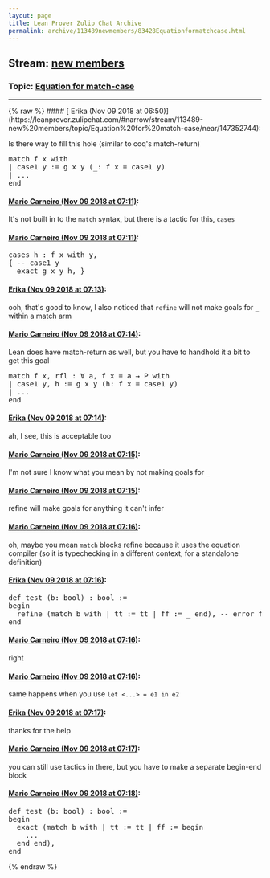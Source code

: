 ```yaml
---
layout: page
title: Lean Prover Zulip Chat Archive 
permalink: archive/113489newmembers/83428Equationformatchcase.html
---
```


## Stream: [new members](https://leanprover-community.github.io/archive/113489newmembers/index.html)
### Topic: [Equation for match-case](https://leanprover-community.github.io/archive/113489newmembers/83428Equationformatchcase.html)

---

<base href="https://leanprover.zulipchat.com">
{% raw %}
#### [ Erika (Nov 09 2018 at 06:50)](https://leanprover.zulipchat.com/#narrow/stream/113489-new%20members/topic/Equation%20for%20match-case/near/147352744):
<p>Is there way to fill this hole (similar to coq's match-return)</p>
<div class="codehilite"><pre><span></span><span class="k">match</span> <span class="n">f</span> <span class="n">x</span> <span class="k">with</span>
<span class="bp">|</span> <span class="n">case1</span> <span class="n">y</span> <span class="o">:=</span> <span class="n">g</span> <span class="n">x</span> <span class="n">y</span> <span class="o">(</span><span class="bp">_</span><span class="o">:</span> <span class="n">f</span> <span class="n">x</span> <span class="bp">=</span> <span class="n">case1</span> <span class="n">y</span><span class="o">)</span>
<span class="bp">|</span> <span class="bp">...</span>
<span class="kn">end</span>
</pre></div>

#### [ Mario Carneiro (Nov 09 2018 at 07:11)](https://leanprover.zulipchat.com/#narrow/stream/113489-new%20members/topic/Equation%20for%20match-case/near/147353395):
<p>It's not built in to the <code>match</code> syntax, but there is a tactic for this, <code>cases</code></p>

#### [ Mario Carneiro (Nov 09 2018 at 07:11)](https://leanprover.zulipchat.com/#narrow/stream/113489-new%20members/topic/Equation%20for%20match-case/near/147353401):
<div class="codehilite"><pre><span></span>cases h : f x with y,
{ -- case1 y
  exact g x y h, }
</pre></div>

#### [ Erika (Nov 09 2018 at 07:13)](https://leanprover.zulipchat.com/#narrow/stream/113489-new%20members/topic/Equation%20for%20match-case/near/147353467):
<p>ooh, that's good to know, I also noticed that <code>refine</code> will not make goals for <code>_</code> within a match arm</p>

#### [ Mario Carneiro (Nov 09 2018 at 07:14)](https://leanprover.zulipchat.com/#narrow/stream/113489-new%20members/topic/Equation%20for%20match-case/near/147353504):
<p>Lean does have match-return as well, but you have to handhold it a bit to get this goal</p>
<div class="codehilite"><pre><span></span><span class="k">match</span> <span class="n">f</span> <span class="n">x</span><span class="o">,</span> <span class="n">rfl</span> <span class="o">:</span> <span class="bp">∀</span> <span class="n">a</span><span class="o">,</span> <span class="n">f</span> <span class="n">x</span> <span class="bp">=</span> <span class="n">a</span> <span class="bp">→</span> <span class="n">P</span> <span class="k">with</span>
<span class="bp">|</span> <span class="n">case1</span> <span class="n">y</span><span class="o">,</span> <span class="n">h</span> <span class="o">:=</span> <span class="n">g</span> <span class="n">x</span> <span class="n">y</span> <span class="o">(</span><span class="n">h</span><span class="o">:</span> <span class="n">f</span> <span class="n">x</span> <span class="bp">=</span> <span class="n">case1</span> <span class="n">y</span><span class="o">)</span>
<span class="bp">|</span> <span class="bp">...</span>
<span class="kn">end</span>
</pre></div>

#### [ Erika (Nov 09 2018 at 07:14)](https://leanprover.zulipchat.com/#narrow/stream/113489-new%20members/topic/Equation%20for%20match-case/near/147353510):
<p>ah, I see, this is acceptable too</p>

#### [ Mario Carneiro (Nov 09 2018 at 07:15)](https://leanprover.zulipchat.com/#narrow/stream/113489-new%20members/topic/Equation%20for%20match-case/near/147353526):
<p>I'm not sure I know what you mean by not making goals for <code>_</code></p>

#### [ Mario Carneiro (Nov 09 2018 at 07:15)](https://leanprover.zulipchat.com/#narrow/stream/113489-new%20members/topic/Equation%20for%20match-case/near/147353529):
<p>refine will make goals for anything it can't infer</p>

#### [ Mario Carneiro (Nov 09 2018 at 07:16)](https://leanprover.zulipchat.com/#narrow/stream/113489-new%20members/topic/Equation%20for%20match-case/near/147353575):
<p>oh, maybe you mean <code>match</code> blocks refine because it uses the equation compiler (so it is typechecking in a different context, for a standalone definition)</p>

#### [ Erika (Nov 09 2018 at 07:16)](https://leanprover.zulipchat.com/#narrow/stream/113489-new%20members/topic/Equation%20for%20match-case/near/147353590):
<div class="codehilite"><pre><span></span><span class="n">def</span> <span class="n">test</span> <span class="o">(</span><span class="n">b</span><span class="o">:</span> <span class="n">bool</span><span class="o">)</span> <span class="o">:</span> <span class="n">bool</span> <span class="o">:=</span>
<span class="k">begin</span>
  <span class="n">refine</span> <span class="o">(</span><span class="k">match</span> <span class="n">b</span> <span class="k">with</span> <span class="bp">|</span> <span class="n">tt</span> <span class="o">:=</span> <span class="n">tt</span> <span class="bp">|</span> <span class="n">ff</span> <span class="o">:=</span> <span class="bp">_</span> <span class="kn">end</span><span class="o">),</span> <span class="c1">-- error for _, instead of new goal</span>
<span class="kn">end</span>
</pre></div>

#### [ Mario Carneiro (Nov 09 2018 at 07:16)](https://leanprover.zulipchat.com/#narrow/stream/113489-new%20members/topic/Equation%20for%20match-case/near/147353592):
<p>right</p>

#### [ Mario Carneiro (Nov 09 2018 at 07:16)](https://leanprover.zulipchat.com/#narrow/stream/113489-new%20members/topic/Equation%20for%20match-case/near/147353593):
<p>same happens when you use <code>let &lt;...&gt; = e1 in e2</code></p>

#### [ Erika (Nov 09 2018 at 07:17)](https://leanprover.zulipchat.com/#narrow/stream/113489-new%20members/topic/Equation%20for%20match-case/near/147353604):
<p>thanks for the help</p>

#### [ Mario Carneiro (Nov 09 2018 at 07:17)](https://leanprover.zulipchat.com/#narrow/stream/113489-new%20members/topic/Equation%20for%20match-case/near/147353611):
<p>you can still use tactics in there, but you have to make a separate begin-end block</p>

#### [ Mario Carneiro (Nov 09 2018 at 07:18)](https://leanprover.zulipchat.com/#narrow/stream/113489-new%20members/topic/Equation%20for%20match-case/near/147353653):
<div class="codehilite"><pre><span></span><span class="n">def</span> <span class="n">test</span> <span class="o">(</span><span class="n">b</span><span class="o">:</span> <span class="n">bool</span><span class="o">)</span> <span class="o">:</span> <span class="n">bool</span> <span class="o">:=</span>
<span class="k">begin</span>
  <span class="n">exact</span> <span class="o">(</span><span class="k">match</span> <span class="n">b</span> <span class="k">with</span> <span class="bp">|</span> <span class="n">tt</span> <span class="o">:=</span> <span class="n">tt</span> <span class="bp">|</span> <span class="n">ff</span> <span class="o">:=</span> <span class="k">begin</span>
    <span class="bp">...</span>
  <span class="kn">end</span> <span class="kn">end</span><span class="o">),</span>
<span class="kn">end</span>
</pre></div>


{% endraw %}
